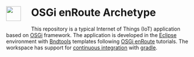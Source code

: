 <h1><img src="http://enroute.osgi.org/img/enroute-logo-64.png" witdh=40px style="float:left;margin: 0 1em 1em 0;width:40px">
OSGi enRoute Archetype</h1>

This repository is a typical Internet of Things (IoT) application based on [OSGi][1] framework. The application is developed in the [Eclipse][2] environment with [Bndtools][3] templates following [OSGi enRoute][4] tutorials. The workspace has support for [continuous integration][5] with [gradle][6].

[1]: http://osgi.org/
[2]: https://eclipse.org/
[3]: http://bndtools.org/
[4]: http://enroute.osgi.org/book/150-tutorials.html
[5]: http://enroute.osgi.org/tutorial_base/800-ci.html
[6]: https://www.gradle.org/

